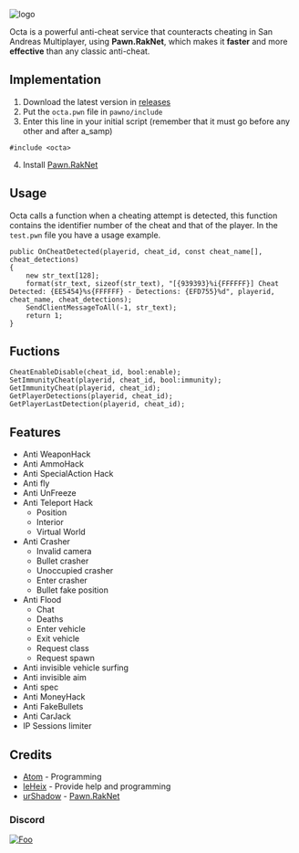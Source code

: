 ![logo](https://i.imgur.com/RwQNuf4.png)

Octa is a powerful anti-cheat service that counteracts cheating in San Andreas Multiplayer, using **Pawn.RakNet**, which makes it **faster** and more **effective** than any classic anti-cheat.


## Implementation

1. Download the latest version in [releases](https://github.com/RealAtom/octa-anticheat/releases)
2. Put the `octa.pwn` file in `pawno/include`
3. Enter this line in your initial script (remember that it must go before any other and after a_samp)
```pawn
#include <octa>
```
4. Install [Pawn.RakNet](https://github.com/urShadow/Pawn.RakNet/)

## Usage
Octa calls a function when a cheating attempt is detected, this function contains the identifier number of the cheat and that of the player. In the `test.pwn` file you have a usage example.

```pawn
public OnCheatDetected(playerid, cheat_id, const cheat_name[], cheat_detections)
{
	new str_text[128];
	format(str_text, sizeof(str_text), "[{939393}%i{FFFFFF}] Cheat Detected: {EE5454}%s{FFFFFF} - Detections: {EFD755}%d", playerid, cheat_name, cheat_detections);
	SendClientMessageToAll(-1, str_text);
	return 1;
}
```

## Fuctions
```pawn
CheatEnableDisable(cheat_id, bool:enable);
SetImmunityCheat(playerid, cheat_id, bool:immunity);
GetImmunityCheat(playerid, cheat_id);
GetPlayerDetections(playerid, cheat_id);
GetPlayerLastDetection(playerid, cheat_id);
```

## Features
* Anti WeaponHack
* Anti AmmoHack
* Anti SpecialAction Hack
* Anti fly
* Anti UnFreeze
* Anti Teleport Hack
	- Position
	- Interior
	- Virtual World
* Anti Crasher
	- Invalid camera
	- Bullet crasher
	- Unoccupied crasher
	- Enter crasher
	- Bullet fake position
* Anti Flood
	- Chat
	- Deaths
	- Enter vehicle
	- Exit vehicle
	- Request class
	- Request spawn
* Anti invisible vehicle surfing
* Anti invisible aim
* Anti spec
* Anti MoneyHack
* Anti FakeBullets
* Anti CarJack
* IP Sessions limiter

## Credits
* [Atom](https://github.com/RealAtom) - Programming
* [leHeix](https://github.com/leHeix) - Provide help and programming
* [urShadow](https://github.com/urShadow) - [Pawn.RakNet](https://github.com/urShadow/Pawn.RakNet/)

### Discord
[![Foo](https://discordapp.com/api/guilds/586980198910656521/embed.png?style=banner2)](https://discord.gg/JDm38dX)
